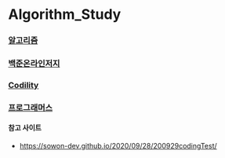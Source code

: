 # Algorithm_Study

### [알고리즘](https://github.com/jeonyoungho/Algorithm_Study/tree/main/Algorithm)

### [백준온라인저지](https://github.com/jeonyoungho/Algorithm_Study/tree/main/Baekjoon)

### [Codility](https://github.com/jeonyoungho/Algorithm_Study/tree/main/Codility)

### [프로그래머스](https://github.com/jeonyoungho/Algorithm_Study/tree/main/Programmers)

#### 참고 사이트
- https://sowon-dev.github.io/2020/09/28/200929codingTest/